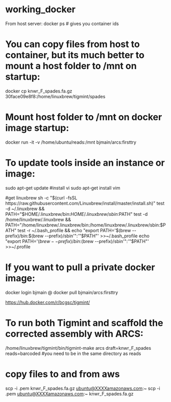 # working_docker

From host server: docker ps    # gives you container ids
  
# You can copy files from host to container, but its much better to mount a host folder to /mnt on startup:
docker cp knwr_F_spades.fa.gz 30face09e8f8:/home/linuxbrew/tigmint/spades

# Mount host folder to /mnt on docker image startup:
docker run -it -v /home/ubuntu/reads:/mnt bjmain/arcs:firsttry

# To update tools inside an instance or image:
sudo apt-get update
#install vi
sudo apt-get install vim

#get linuxbrew
sh -c "$(curl -fsSL https://raw.githubusercontent.com/Linuxbrew/install/master/install.sh)"
test -d ~/.linuxbrew && PATH="$HOME/.linuxbrew/bin:$HOME/.linuxbrew/sbin:$PATH"
test -d /home/linuxbrew/.linuxbrew && PATH="/home/linuxbrew/.linuxbrew/bin:/home/linuxbrew/.linuxbrew/sbin:$PATH"
test -r ~/.bash_profile && echo "export PATH='$(brew --prefix)/bin:$(brew --prefix)/sbin'":'"$PATH"' >>~/.bash_profile
echo "export PATH='$(brew --prefix)/bin:$(brew --prefix)/sbin'":'"$PATH"' >>~/.profile

# If you want to pull a private docker image:
docker login 
bjmain
@
docker pull bjmain/arcs:firsttry



https://hub.docker.com/r/bcgsc/tigmint/
# To run both Tigmint and scaffold the corrected assembly with ARCS: 
/home/linuxbrew/tigmint/bin/tigmint-make arcs draft=knwr_F_spades reads=barcoded  #you need to be in the same directory as reads

# copy files to and from aws
scp -i .pem knwr_F_spades.fa.gz ubuntu@XXXXamazonaws.com:~
scp -i .pem ubuntu@XXXXamazonaws.com:~ knwr_F_spades.fa.gz 
